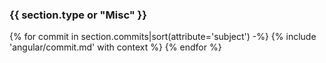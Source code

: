 ### {{ section.type or "Misc" }}
{% for commit in section.commits|sort(attribute='subject') -%}
{% include 'angular/commit.md' with context %}
{% endfor %}
